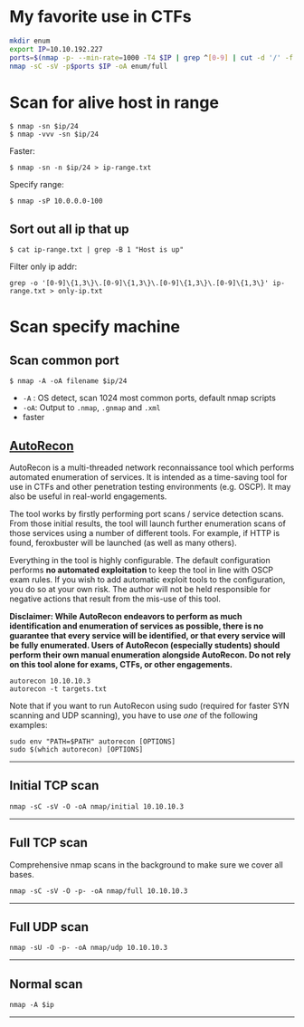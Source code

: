 
# My favorite use in CTFs
```bash
mkdir enum
export IP=10.10.192.227
ports=$(nmap -p- --min-rate=1000 -T4 $IP | grep ^[0-9] | cut -d '/' -f 1 | tr '\n' ',' | sed s/,$//)
nmap -sC -sV -p$ports $IP -oA enum/full
```

# Scan for alive host in range
```
$ nmap -sn $ip/24
$ nmap -vvv -sn $ip/24
```
Faster:
```
$ nmap -sn -n $ip/24 > ip-range.txt
```
Specify range:
```
$ nmap -sP 10.0.0.0-100
```
## Sort out all ip that up

```
$ cat ip-range.txt | grep -B 1 "Host is up"
```
Filter only ip addr:
```
grep -o '[0-9]\{1,3\}\.[0-9]\{1,3\}\.[0-9]\{1,3\}\.[0-9]\{1,3\}' ip-range.txt > only-ip.txt
```
# Scan specify machine
## Scan common port
```
$ nmap -A -oA filename $ip/24
```
- `-A` : OS detect, scan 1024 most common ports, default nmap scripts
- `-oA`: Output to `.nmap`, `.gnmap` and `.xml`
- faster


## [AutoRecon](https://github.com/Tib3rius/AutoRecon)
AutoRecon is a multi-threaded network reconnaissance tool which performs automated enumeration of services. It is intended as a time-saving tool for use in CTFs and other penetration testing environments (e.g. OSCP). It may also be useful in real-world engagements.

The tool works by firstly performing port scans / service detection scans. From those initial results, the tool will launch further enumeration scans of those services using a number of different tools. For example, if HTTP is found, feroxbuster will be launched (as well as many others).

Everything in the tool is highly configurable. The default configuration performs **no automated exploitation** to keep the tool in line with OSCP exam rules. If you wish to add automatic exploit tools to the configuration, you do so at your own risk. The author will not be held responsible for negative actions that result from the mis-use of this tool.

**Disclaimer: While AutoRecon endeavors to perform as much identification and enumeration of services as possible, there is no guarantee that every service will be identified, or that every service will be fully enumerated. Users of AutoRecon (especially students) should perform their own manual enumeration alongside AutoRecon. Do not rely on this tool alone for exams, CTFs, or other engagements.**

```
autorecon 10.10.10.3
autorecon -t targets.txt
```

Note that if you want to run AutoRecon using sudo (required for faster SYN scanning and UDP scanning), you have to use _one_ of the following examples:
```
sudo env "PATH=$PATH" autorecon [OPTIONS]
sudo $(which autorecon) [OPTIONS]
```
---
## Initial TCP scan
```
nmap -sC -sV -O -oA nmap/initial 10.10.10.3
```
---
## Full TCP scan
Comprehensive nmap scans in the background to make sure we cover all bases.
```
nmap -sC -sV -O -p- -oA nmap/full 10.10.10.3
```
---
## Full UDP scan
```
nmap -sU -O -p- -oA nmap/udp 10.10.10.3
```
---
## Normal scan
```
nmap -A $ip
```
---
